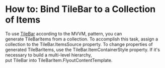 # How to: Bind TileBar to a Collection of Items


<p>To use <a href="https://documentation.devexpress.com/WPF/115595/Controls-and-Libraries/Navigation-Controls/Tile-Bar">TileBar</a> according to the MVVM, pattern, you can generate TileBarItems from a collection. To accomplish this task, assign a collection to the TileBar.ItemsSource property. To change properties of generated TileBarItems, use the TileBar.ItemContainerStyle property. If it's necessary to build a multi-level hierarchy, put TileBar into TileBarItem.FlyoutContentTemplate. </p>

<br/>


